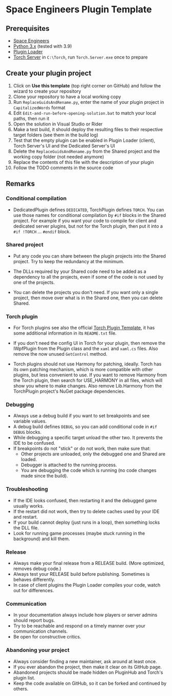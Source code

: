 # Space Engineers Plugin Template

## Prerequisites

- [Space Engineers](https://store.steampowered.com/app/244850/Space_Engineers/)
- [Python 3.x](https://python.org) (tested with 3.9)
- [Plugin Loader](https://steamcommunity.com/sharedfiles/filedetails/?id=2407984968)
- [Torch Server](https://torchapi.com/) in `C:\Torch`, run `Torch.Server.exe` once to prepare

## Create your plugin project

1. Click on **Use this template** (top right corner on GitHub) and follow the wizard to create your repository
2. Clone your repository to have a local working copy
3. Run `ReplaceGuidsAndRename.py`, enter the name of your plugin project in `CapitalizedWords` format
4. Edit `Edit-and-run-before-opening-solution.bat` to match your local paths, then run it
5. Open the solution in Visual Studio or Rider
6. Make a test build, it should deploy the resulting files to their respective target folders (see them in the build log) 
7. Test that the empty plugin can be enabled in Plugin Loader (client), Torch Server's UI and the Dedicated Server's UI
8. Delete the `ReplaceGuidsAndRename.py` from the Shared project and the working copy folder (not needed anymore)
9. Replace the contents of this file with the description of your plugin
10. Follow the TODO comments in the source code

## Remarks

### Conditional compilation

- DedicatedPlugin defines `DEDICATED`, TorchPlugin defines `TORCH`. 
  You can use those names for conditional compilation by `#if` blocks in the Shared project.
  For example if you want your code to compile for client and dedicated server plugins, but 
  not for the Torch plugin, then put it into a `#if !TORCH` ... `#endif` block. 

### Shared project

- Put any code you can share between the plugin projects into the Shared project. 
  Try to keep the redundancy at the minimum.

- The DLLs required by your Shared code need to be added as a dependency to all the projects, 
  even if some of the code is not used by one of the projects.

- You can delete the projects you don't need. If you want only a single project, 
  then move over what is in the Shared one, then you can delete Shared.

### Torch plugin

- For Torch plugins see also the official
  [Torch Plugin Template](https://torchapi.com/wiki/index.php/Torch_Plugin_Template),
  it has some additional information in its `README.txt` file.

- If you don't need the config UI in Torch for your plugin, then remove the IWpfPlugin
  from the Plugin class and the `xaml` and `xaml.cs` files. Also remove the now unused
  `GetControl` method.
 
- Torch plugins should not use Harmony for patching, ideally. 
  Torch has its own patching mechanism, which is more compatible with other plugins, 
  but less convenient to use. If you want to remove Harmony from the Torch plugin, 
  then search for USE_HARMONY in all files, which will show you where to make changes. 
  Also remove Lib.Harmony from the TorchPlugin project's NuGet package dependencies.

### Debugging

- Always use a debug build if you want to set breakpoints and see variable values.
- A debug build defines `DEBUG`, so you can add conditional code in `#if DEBUG` blocks.
- While debugging a specific target unload the other two. It prevents the IDE to be confused.
- If breakpoints do not "stick" or do not work, then make sure that:
  - Other projects are unloaded, only the debugged one and Shared are loaded.
  - Debugger is attached to the running process.
  - You are debugging the code which is running (no code changes made since the build).

### Troubleshooting

- If the IDE looks confused, then restarting it and the debugged game usually works.
- If the restart did not work, then try to delete caches used by your IDE and restart.
- If your build cannot deploy (just runs in a loop), then something locks the DLL file.
- Look for running game processes (maybe stuck running in the background) and kill them.

### Release

- Always make your final release from a RELEASE build. (More optimized, removes debug code.)
- Always test your RELEASE build before publishing. Sometimes is behaves differently.
- In case of client plugins the Plugin Loader compiles your code, watch out for differences.

### Communication

- In your documentation always include how players or server admins should report bugs.
- Try to be reachable and respond on a timely manner over your communication channels.
- Be open for constructive critics.

### Abandoning your project

- Always consider finding a new maintainer, ask around at least once.
- If you ever abandon the project, then make it clear on its GitHub page.
- Abandoned projects should be made hidden on PluginHub and Torch's plugin list.
- Keep the code available on GitHub, so it can be forked and continued by others.
